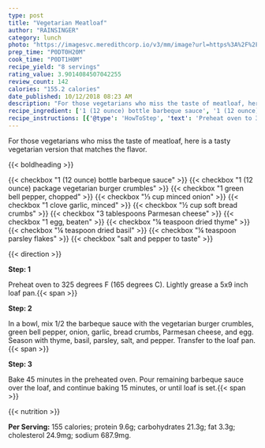 ```yaml
---
type: post
title: "Vegetarian Meatloaf"
author: "RAINSINGER"
category: lunch
photo: "https://imagesvc.meredithcorp.io/v3/mm/image?url=https%3A%2F%2Fimages.media-allrecipes.com%2Fuserphotos%2F1823681.jpg"
prep_time: "P0DT0H20M"
cook_time: "P0DT1H0M"
recipe_yield: "8 servings"
rating_value: 3.9014084507042255
review_count: 142
calories: "155.2 calories"
date_published: 10/12/2018 08:23 AM
description: "For those vegetarians who miss the taste of meatloaf, here is a tasty vegetarian version that matches the flavor."
recipe_ingredient: ['1 (12 ounce) bottle barbeque sauce', '1 (12 ounce) package vegetarian burger crumbles', '1 green bell pepper, chopped', '⅓ cup minced onion', '1 clove garlic, minced', '½ cup soft bread crumbs', '3 tablespoons Parmesan cheese', '1 egg, beaten', '¼ teaspoon dried thyme', '¼ teaspoon dried basil', '¼ teaspoon parsley flakes', 'salt and pepper to taste']
recipe_instructions: [{'@type': 'HowToStep', 'text': 'Preheat oven to 325 degrees F (165 degrees C). Lightly grease a 5x9 inch loaf pan.\n'}, {'@type': 'HowToStep', 'text': 'In a bowl, mix 1/2 the barbeque sauce with the vegetarian burger crumbles, green bell pepper, onion, garlic, bread crumbs, Parmesan cheese, and egg. Season with thyme, basil, parsley, salt, and pepper. Transfer to the loaf pan.\n'}, {'@type': 'HowToStep', 'text': 'Bake 45 minutes in the preheated oven. Pour remaining barbeque sauce over the loaf, and continue baking 15 minutes, or until loaf is set.\n'}]
---
```


For those vegetarians who miss the taste of meatloaf, here is a tasty vegetarian version that matches the flavor. 

{{< boldheading >}}

{{< checkbox "1 (12 ounce) bottle barbeque sauce" >}}
{{< checkbox "1 (12 ounce) package vegetarian burger crumbles" >}}
{{< checkbox "1  green bell pepper, chopped" >}}
{{< checkbox "⅓ cup minced onion" >}}
{{< checkbox "1 clove garlic, minced" >}}
{{< checkbox "½ cup soft bread crumbs" >}}
{{< checkbox "3 tablespoons Parmesan cheese" >}}
{{< checkbox "1  egg, beaten" >}}
{{< checkbox "¼ teaspoon dried thyme" >}}
{{< checkbox "¼ teaspoon dried basil" >}}
{{< checkbox "¼ teaspoon parsley flakes" >}}
{{< checkbox "salt and pepper to taste" >}}


{{< direction >}}

**Step: 1**

Preheat oven to 325 degrees F (165 degrees C). Lightly grease a 5x9 inch loaf pan.{{< span >}}

**Step: 2**

In a bowl, mix 1/2 the barbeque sauce with the vegetarian burger crumbles, green bell pepper, onion, garlic, bread crumbs, Parmesan cheese, and egg. Season with thyme, basil, parsley, salt, and pepper. Transfer to the loaf pan.{{< span >}}

**Step: 3**

Bake 45 minutes in the preheated oven. Pour remaining barbeque sauce over the loaf, and continue baking 15 minutes, or until loaf is set.{{< span >}}

{{< nutrition >}}

**Per Serving:** 155 calories; protein 9.6g; carbohydrates 21.3g; fat 3.3g; cholesterol 24.9mg; sodium 687.9mg.